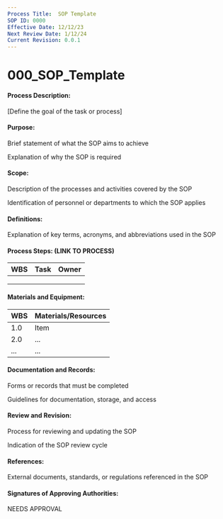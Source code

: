 ```yaml
---
Process Title:  SOP Template
SOP ID: 0000
Effective Date: 12/12/23
Next Review Date: 1/12/24
Current Revision: 0.0.1
---
```

# 000_SOP_Template

#### Process Description:
[Define the goal of the task or process]

#### Purpose:
Brief statement of what the SOP aims to achieve

Explanation of why the SOP is required

#### Scope:
Description of the processes and activities covered by the SOP

Identification of personnel or departments to which the SOP applies

#### Definitions:
Explanation of key terms, acronyms, and abbreviations used in the SOP

#### Process Steps: (LINK TO PROCESS)

| WBS | Task | Owner |
| --- | ---- | ----- |
|     |      |       |
|     |      |       |
|     |      |       |

#### Materials and Equipment:

| WBS |	Materials/Resources |
| --- | --- |
| 1.0 |	Item |
| 2.0 |	... |
| ... |	... |

#### Documentation and Records:
Forms or records that must be completed

Guidelines for documentation, storage, and access

#### Review and Revision:
Process for reviewing and updating the SOP

Indication of the SOP review cycle

#### References:
External documents, standards, or regulations referenced in the SOP

#### Signatures of Approving Authorities:
NEEDS APPROVAL
